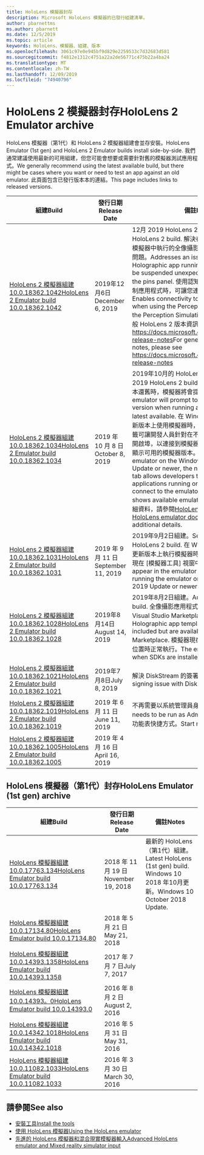```yaml
---
title: HoloLens 模擬器封存
description: Microsoft HoloLens 模擬器的已發行組建清單。
author: pbarnettms
ms.author: pbarnett
ms.date: 12/5/2019
ms.topic: article
keywords: HoloLens、模擬器、組建、版本
ms.openlocfilehash: 3061c97e0e945bf9d829e2259533c7d32683d581
ms.sourcegitcommit: f4812e1312c4751a22a2de56771c475b22a4ba24
ms.translationtype: MT
ms.contentlocale: zh-TW
ms.lasthandoff: 12/09/2019
ms.locfileid: "74940796"
---
```

# <a name="hololens-2-emulator-archive"></a><span data-ttu-id="19149-104">HoloLens 2 模擬器封存</span><span class="sxs-lookup"><span data-stu-id="19149-104">HoloLens 2 Emulator archive</span></span>

<span data-ttu-id="19149-105">HoloLens 模擬器（第1代）和 HoloLens 2 模擬器組建會並存安裝。</span><span class="sxs-lookup"><span data-stu-id="19149-105">HoloLens Emulator (1st gen) and HoloLens 2 Emulator builds install side-by-side.</span></span> <span data-ttu-id="19149-106">我們通常建議使用最新的可用組建，但您可能會想要或需要針對舊的模擬器測試應用程式。</span><span class="sxs-lookup"><span data-stu-id="19149-106">We generally recommend using the latest available build, but there might be cases where you want or need to test an app against an old emulator.</span></span> <span data-ttu-id="19149-107">此頁面包含已發行版本本的連結。</span><span class="sxs-lookup"><span data-stu-id="19149-107">This page includes links to released versions.</span></span>

|  <span data-ttu-id="19149-108">組建</span><span class="sxs-lookup"><span data-stu-id="19149-108">Build</span></span> |  <span data-ttu-id="19149-109">發行日期</span><span class="sxs-lookup"><span data-stu-id="19149-109">Release Date</span></span> |  <span data-ttu-id="19149-110">備註</span><span class="sxs-lookup"><span data-stu-id="19149-110">Notes</span></span> | 
|----------|----------|----------|
|  [<span data-ttu-id="19149-111">HoloLens 2 模擬器組建10.0.18362.1042</span><span class="sxs-lookup"><span data-stu-id="19149-111">HoloLens 2 Emulator build 10.0.18362.1042</span></span>](https://go.microsoft.com/fwlink/?linkid=2112589) | <span data-ttu-id="19149-112">2019年12月6日</span><span class="sxs-lookup"><span data-stu-id="19149-112">December 6, 2019</span></span> | <span data-ttu-id="19149-113">12月 2019 HoloLens 2 組建。</span><span class="sxs-lookup"><span data-stu-id="19149-113">December 2019 HoloLens 2 build.</span></span>  <span data-ttu-id="19149-114">解決在顯示 [針腳] 面板時，在模擬器中執行的全像攝影應用程式不會意外暫停的問題。</span><span class="sxs-lookup"><span data-stu-id="19149-114">Addresses an issue where a Holographic app running in the emulator will be suspended unexpectedly when displaying the pins panel.</span></span>  <span data-ttu-id="19149-115">使用認知模擬 API 或感知模擬控制應用程式時，可讓您連接到遠端模擬器。</span><span class="sxs-lookup"><span data-stu-id="19149-115">Enables connectivity to a remote emulator when using the Perception Simulation API or the Perception Simulation Control app.</span></span>  <span data-ttu-id="19149-116">如需一般 HoloLens 2 版本資訊，請參閱 https://docs.microsoft.com/hololens/hololens-release-notes</span><span class="sxs-lookup"><span data-stu-id="19149-116">For general HoloLens 2 release notes, please see https://docs.microsoft.com/hololens/hololens-release-notes</span></span> |
|  [<span data-ttu-id="19149-117">HoloLens 2 模擬器組建10.0.18362.1034</span><span class="sxs-lookup"><span data-stu-id="19149-117">HoloLens 2 Emulator build 10.0.18362.1034</span></span>](https://go.microsoft.com/fwlink/?linkid=2106649) | <span data-ttu-id="19149-118">2019 年 10 月 8 日</span><span class="sxs-lookup"><span data-stu-id="19149-118">October 8, 2019</span></span> | <span data-ttu-id="19149-119">2019年10月的 HoloLens 2 組建。</span><span class="sxs-lookup"><span data-stu-id="19149-119">October 2019 HoloLens 2 build.</span></span>  <span data-ttu-id="19149-120">當執行的版本比最新版本還舊時，模擬器將會提示更新為新的版本。</span><span class="sxs-lookup"><span data-stu-id="19149-120">The emulator will prompt to update to a new version when running a version older than the latest available.</span></span>  <span data-ttu-id="19149-121">在 Windows 10 2019 更新或更新版本上使用模擬器時，新的 [NAT 設定] 索引標籤可讓開發人員針對在不同裝置上執行的應用程式開啟埠，以連接到模擬器，而 [更新] 索引標籤會顯示可用的模擬器版本。</span><span class="sxs-lookup"><span data-stu-id="19149-121">When using the emulator on the Windows 10 May 2019 Update or newer, the new NAT Configuration tab allows developers to open ports for applications running on separate devices to connect to the emulator and the Updates tab shows available emulator versions.</span></span>  <span data-ttu-id="19149-122">如需其他詳細資料，請參閱[HoloLens 模擬器檔](using-the-hololens-emulator.md)。</span><span class="sxs-lookup"><span data-stu-id="19149-122">See the [HoloLens emulator documentation](using-the-hololens-emulator.md) for additional details.</span></span> |
|  [<span data-ttu-id="19149-123">HoloLens 2 模擬器組建10.0.18362.1031</span><span class="sxs-lookup"><span data-stu-id="19149-123">HoloLens 2 Emulator build 10.0.18362.1031</span></span>](https://go.microsoft.com/fwlink/?linkid=2103724) | <span data-ttu-id="19149-124">2019 年 9 月 11 日</span><span class="sxs-lookup"><span data-stu-id="19149-124">September 11, 2019</span></span> | <span data-ttu-id="19149-125">2019年9月2日組建。</span><span class="sxs-lookup"><span data-stu-id="19149-125">September 2019 HoloLens 2 build.</span></span>  <span data-ttu-id="19149-126">在 Windows 10 2019 更新或更新版本上執行模擬器時，[網路] 索引標籤會出現在 [模擬器工具] 視窗中。</span><span class="sxs-lookup"><span data-stu-id="19149-126">The Network tab will appear in the emulator Tools window when running the emulator on the Windows 10 May 2019 Update or newer.</span></span> |
|  [<span data-ttu-id="19149-127">HoloLens 2 模擬器組建10.0.18362.1028</span><span class="sxs-lookup"><span data-stu-id="19149-127">HoloLens 2 Emulator build 10.0.18362.1028</span></span>](https://go.microsoft.com/fwlink/?linkid=2101019) | <span data-ttu-id="19149-128">2019年8月14日</span><span class="sxs-lookup"><span data-stu-id="19149-128">August 14, 2019</span></span> | <span data-ttu-id="19149-129">2019年8月2日組建。</span><span class="sxs-lookup"><span data-stu-id="19149-129">August 2019 HoloLens 2 build.</span></span>  <span data-ttu-id="19149-130">全像攝影應用程式範本已不再包含，但可在 Visual Studio Marketplace 中使用。</span><span class="sxs-lookup"><span data-stu-id="19149-130">Holographic app templates are no longer included but are available in the Visual Studio Marketplace.</span></span>  <span data-ttu-id="19149-131">模擬器現在可以在 Sdk 安裝到自訂位置時正常執行。</span><span class="sxs-lookup"><span data-stu-id="19149-131">The emulator will now work when SDKs are installed to a custom location.</span></span> |
|  [<span data-ttu-id="19149-132">HoloLens 2 模擬器組建10.0.18362.1021</span><span class="sxs-lookup"><span data-stu-id="19149-132">HoloLens 2 Emulator build 10.0.18362.1021</span></span>](https://go.microsoft.com/fwlink/?linkid=2098508) | <span data-ttu-id="19149-133">2019年7月8日</span><span class="sxs-lookup"><span data-stu-id="19149-133">July 8, 2019</span></span> | <span data-ttu-id="19149-134">解決 DiskStream 的簽署問題</span><span class="sxs-lookup"><span data-stu-id="19149-134">Addresses a signing issue with DiskStream.dll</span></span> |
|  [<span data-ttu-id="19149-135">HoloLens 2 模擬器組建10.0.18362.1019</span><span class="sxs-lookup"><span data-stu-id="19149-135">HoloLens 2 Emulator build 10.0.18362.1019</span></span>](https://go.microsoft.com/fwlink/?linkid=2095316) | <span data-ttu-id="19149-136">2019 年 6 月 11 日</span><span class="sxs-lookup"><span data-stu-id="19149-136">June 11, 2019</span></span> | <span data-ttu-id="19149-137">不再需要以系統管理員身分執行。</span><span class="sxs-lookup"><span data-stu-id="19149-137">No longer needs to be run as Administrator.</span></span>  <span data-ttu-id="19149-138">已加入 [開始] 功能表快捷方式。</span><span class="sxs-lookup"><span data-stu-id="19149-138">Start menu shortcut added.</span></span> |
|  [<span data-ttu-id="19149-139">HoloLens 2 模擬器組建10.0.18362.1005</span><span class="sxs-lookup"><span data-stu-id="19149-139">HoloLens 2 Emulator build 10.0.18362.1005</span></span>](https://go.microsoft.com/fwlink/?linkid=2087187) | <span data-ttu-id="19149-140">2019 年 4 月 16 日</span><span class="sxs-lookup"><span data-stu-id="19149-140">April 16, 2019</span></span> |  |

## <a name="hololens-emulator-1st-gen-archive"></a><span data-ttu-id="19149-141">HoloLens 模擬器（第1代）封存</span><span class="sxs-lookup"><span data-stu-id="19149-141">HoloLens Emulator (1st gen) archive</span></span>

|  <span data-ttu-id="19149-142">組建</span><span class="sxs-lookup"><span data-stu-id="19149-142">Build</span></span> |  <span data-ttu-id="19149-143">發行日期</span><span class="sxs-lookup"><span data-stu-id="19149-143">Release Date</span></span> |  <span data-ttu-id="19149-144">備註</span><span class="sxs-lookup"><span data-stu-id="19149-144">Notes</span></span> | 
|----------|----------|----------|
|  [<span data-ttu-id="19149-145">HoloLens 模擬器組建10.0.17763.134</span><span class="sxs-lookup"><span data-stu-id="19149-145">HoloLens Emulator build 10.0.17763.134</span></span>](https://go.microsoft.com/fwlink/?linkid=2065980) | <span data-ttu-id="19149-146">2018 年 11 月 19 日</span><span class="sxs-lookup"><span data-stu-id="19149-146">November 19, 2018</span></span> | <span data-ttu-id="19149-147">最新的 HoloLens （第1代）組建。</span><span class="sxs-lookup"><span data-stu-id="19149-147">Latest HoloLens (1st gen) build.</span></span> <span data-ttu-id="19149-148">Windows 10 2018 年10月更新。</span><span class="sxs-lookup"><span data-stu-id="19149-148">Windows 10 October 2018 Update.</span></span> |
|  [<span data-ttu-id="19149-149">HoloLens 模擬器組建10.0.17134.80</span><span class="sxs-lookup"><span data-stu-id="19149-149">HoloLens Emulator build 10.0.17134.80</span></span>](https://go.microsoft.com/fwlink/?linkid=874531) | <span data-ttu-id="19149-150">2018 年 5 月 21 日</span><span class="sxs-lookup"><span data-stu-id="19149-150">May 21, 2018</span></span> | 
|  [<span data-ttu-id="19149-151">HoloLens 模擬器組建10.0.14393.1358</span><span class="sxs-lookup"><span data-stu-id="19149-151">HoloLens Emulator build 10.0.14393.1358</span></span>](https://go.microsoft.com/fwlink/?linkid=852626) |  <span data-ttu-id="19149-152">2017 年 7 月 7 日</span><span class="sxs-lookup"><span data-stu-id="19149-152">July 7, 2017</span></span> |
|  [<span data-ttu-id="19149-153">HoloLens 模擬器組建10.0.14393。0</span><span class="sxs-lookup"><span data-stu-id="19149-153">HoloLens Emulator build 10.0.14393.0</span></span>](https://go.microsoft.com/fwlink/?LinkID=823018) |  <span data-ttu-id="19149-154">2016 年 8 月 2 日</span><span class="sxs-lookup"><span data-stu-id="19149-154">August 2, 2016</span></span> |
|  [<span data-ttu-id="19149-155">HoloLens 模擬器組建10.0.14342.1018</span><span class="sxs-lookup"><span data-stu-id="19149-155">HoloLens Emulator build 10.0.14342.1018</span></span>](https://go.microsoft.com/fwlink/?LinkID=823018) |  <span data-ttu-id="19149-156">2016 年 5 月 31 日</span><span class="sxs-lookup"><span data-stu-id="19149-156">May 31, 2016</span></span> |
|  [<span data-ttu-id="19149-157">HoloLens 模擬器組建10.0.11082.1033</span><span class="sxs-lookup"><span data-stu-id="19149-157">HoloLens Emulator build 10.0.11082.1033</span></span>](https://go.microsoft.com/fwlink/?LinkID=724053) |  <span data-ttu-id="19149-158">2016 年 3 月 30 日</span><span class="sxs-lookup"><span data-stu-id="19149-158">March 30, 2016</span></span> |

## <a name="see-also"></a><span data-ttu-id="19149-159">請參閱</span><span class="sxs-lookup"><span data-stu-id="19149-159">See also</span></span>
* [<span data-ttu-id="19149-160">安裝工具</span><span class="sxs-lookup"><span data-stu-id="19149-160">Install the tools</span></span>](install-the-tools.md)
* [<span data-ttu-id="19149-161">使用 HoloLens 模擬器</span><span class="sxs-lookup"><span data-stu-id="19149-161">Using the HoloLens emulator</span></span>](using-the-hololens-emulator.md)
* [<span data-ttu-id="19149-162">先進的 HoloLens 模擬器和混合現實模擬器輸入</span><span class="sxs-lookup"><span data-stu-id="19149-162">Advanced HoloLens emulator and Mixed reality simulator input</span></span>](advanced-hololens-emulator-and-mixed-reality-simulator-input.md)
